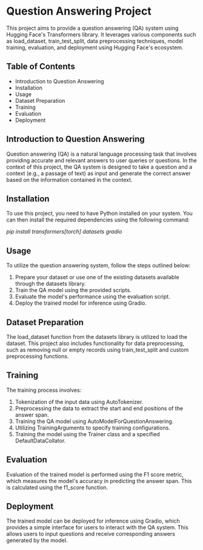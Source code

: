 # Question Answering Project

This project aims to provide a question answering (QA) system using Hugging Face's Transformers library. It leverages various components such as load_dataset, train_test_split, data preprocessing techniques, model training, evaluation, and deployment using Hugging Face's ecosystem.


## Table of Contents
* Introduction to Question Answering
* Installation
* Usage
* Dataset Preparation
* Training
* Evaluation
* Deployment


## Introduction to Question Answering
Question answering (QA) is a natural language processing task that involves providing accurate and relevant answers to user queries or questions. In the context of this project, the QA system is designed to take a question and a context (e.g., a passage of text) as input and generate the correct answer based on the information contained in the context.


## Installation
To use this project, you need to have Python installed on your system. You can then install the required dependencies using the following command:

_pip install transformers[torch] datasets gradio_


## Usage
To utilize the question answering system, follow the steps outlined below:

1. Prepare your dataset or use one of the existing datasets available through the datasets library.
2. Train the QA model using the provided scripts.
3. Evaluate the model's performance using the evaluation script.
4. Deploy the trained model for inference using Gradio.


## Dataset Preparation
The load_dataset function from the datasets library is utilized to load the dataset. This project also includes functionality for data preprocessing, such as removing null or empty records using train_test_split and custom preprocessing functions.


## Training
The training process involves:

1. Tokenization of the input data using AutoTokenizer.
2. Preprocessing the data to extract the start and end positions of the answer span.
3. Training the QA model using AutoModelForQuestionAnswering.
4. Utilizing TrainingArguments to specify training configurations.
5. Training the model using the Trainer class and a specified DefaultDataCollator.


## Evaluation
Evaluation of the trained model is performed using the F1 score metric, which measures the model's accuracy in predicting the answer span. This is calculated using the f1_score function.


## Deployment
The trained model can be deployed for inference using Gradio, which provides a simple interface for users to interact with the QA system. This allows users to input questions and receive corresponding answers generated by the model.
